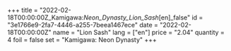+++
title = "2022-02-18T00:00:00Z_Kamigawa:_Neon_Dynasty_Lion_Sash_[en]_false"
id = "3e1766e9-2fa7-4446-a255-7beea1467ece"
date = "2022-02-18T00:00:00Z"
name = "Lion Sash"
lang = ["en"]
price = "2.04"
quantity = 4
foil = false
set = "Kamigawa: Neon Dynasty"
+++
